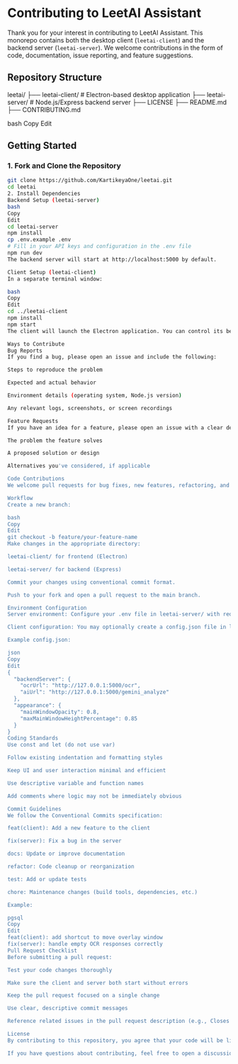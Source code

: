 # Contributing to LeetAI Assistant

Thank you for your interest in contributing to LeetAI Assistant. This monorepo contains both the desktop client (`leetai-client`) and the backend server (`leetai-server`). We welcome contributions in the form of code, documentation, issue reporting, and feature suggestions.

## Repository Structure

leetai/
├── leetai-client/ # Electron-based desktop application
├── leetai-server/ # Node.js/Express backend server
├── LICENSE
├── README.md
├── CONTRIBUTING.md

bash
Copy
Edit

## Getting Started

### 1. Fork and Clone the Repository

```bash
git clone https://github.com/KartikeyaOne/leetai.git
cd leetai
2. Install Dependencies
Backend Setup (leetai-server)
bash
Copy
Edit
cd leetai-server
npm install
cp .env.example .env
# Fill in your API keys and configuration in the .env file
npm run dev
The backend server will start at http://localhost:5000 by default.

Client Setup (leetai-client)
In a separate terminal window:

bash
Copy
Edit
cd ../leetai-client
npm install
npm start
The client will launch the Electron application. You can control its behavior with keyboard shortcuts (see the README for usage details).

Ways to Contribute
Bug Reports
If you find a bug, please open an issue and include the following:

Steps to reproduce the problem

Expected and actual behavior

Environment details (operating system, Node.js version)

Any relevant logs, screenshots, or screen recordings

Feature Requests
If you have an idea for a feature, please open an issue with a clear description. Include:

The problem the feature solves

A proposed solution or design

Alternatives you've considered, if applicable

Code Contributions
We welcome pull requests for bug fixes, new features, refactoring, and documentation updates.

Workflow
Create a new branch:

bash
Copy
Edit
git checkout -b feature/your-feature-name
Make changes in the appropriate directory:

leetai-client/ for frontend (Electron)

leetai-server/ for backend (Express)

Commit your changes using conventional commit format.

Push to your fork and open a pull request to the main branch.

Environment Configuration
Server environment: Configure your .env file in leetai-server/ with required API keys and settings.

Client configuration: You may optionally create a config.json file in leetai-client/ to override backend URLs and appearance settings.

Example config.json:

json
Copy
Edit
{
  "backendServer": {
    "ocrUrl": "http://127.0.0.1:5000/ocr",
    "aiUrl": "http://127.0.0.1:5000/gemini_analyze"
  },
  "appearance": {
    "mainWindowOpacity": 0.8,
    "maxMainWindowHeightPercentage": 0.85
  }
}
Coding Standards
Use const and let (do not use var)

Follow existing indentation and formatting styles

Keep UI and user interaction minimal and efficient

Use descriptive variable and function names

Add comments where logic may not be immediately obvious

Commit Guidelines
We follow the Conventional Commits specification:

feat(client): Add a new feature to the client

fix(server): Fix a bug in the server

docs: Update or improve documentation

refactor: Code cleanup or reorganization

test: Add or update tests

chore: Maintenance changes (build tools, dependencies, etc.)

Example:

pgsql
Copy
Edit
feat(client): add shortcut to move overlay window
fix(server): handle empty OCR responses correctly
Pull Request Checklist
Before submitting a pull request:

Test your code changes thoroughly

Make sure the client and server both start without errors

Keep the pull request focused on a single change

Use clear, descriptive commit messages

Reference related issues in the pull request description (e.g., Closes #42)

License
By contributing to this repository, you agree that your code will be licensed under the GNU General Public License v2.0.

If you have questions about contributing, feel free to open a discussion or issue.
